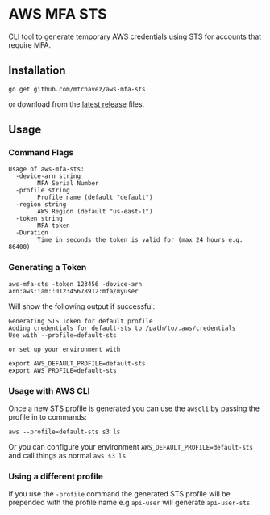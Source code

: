 # AWS MFA STS

CLI tool to generate temporary AWS credentials using STS for accounts that
require MFA.

## Installation

`go get github.com/mtchavez/aws-mfa-sts`

or download from the [latest release][releases] files.

## Usage

### Command Flags

```
Usage of aws-mfa-sts:
  -device-arn string
        MFA Serial Number
  -profile string
        Profile name (default "default")
  -region string
        AWS Region (default "us-east-1")
  -token string
        MFA token
  -Duration
        Time in seconds the token is valid for (max 24 hours e.g. 86400)
```

### Generating a Token

`aws-mfa-sts -token 123456 -device-arn arn:aws:iam::012345678912:mfa/myuser`

Will show the following output if successful:

```
Generating STS Token for default profile
Adding credentials for default-sts to /path/to/.aws/credentials
Use with --profile=default-sts

or set up your environment with

export AWS_DEFAULT_PROFILE=default-sts
export AWS_PROFILE=default-sts
```

### Usage with AWS CLI

Once a new STS profile is generated you can use the `awscli` by passing
the profile in to commands:

`aws --profile=default-sts s3 ls`

Or you can configure your environment `AWS_DEFAULT_PROFILE=default-sts` and
call things as normal `aws s3 ls`

### Using a different profile

If you use the `-profile` command the generated STS profile will be prepended
with the profile name e.g `api-user` will generate `api-user-sts`.

[releases]: https://github.com/mtchavez/aws-mfa-sts/releases
